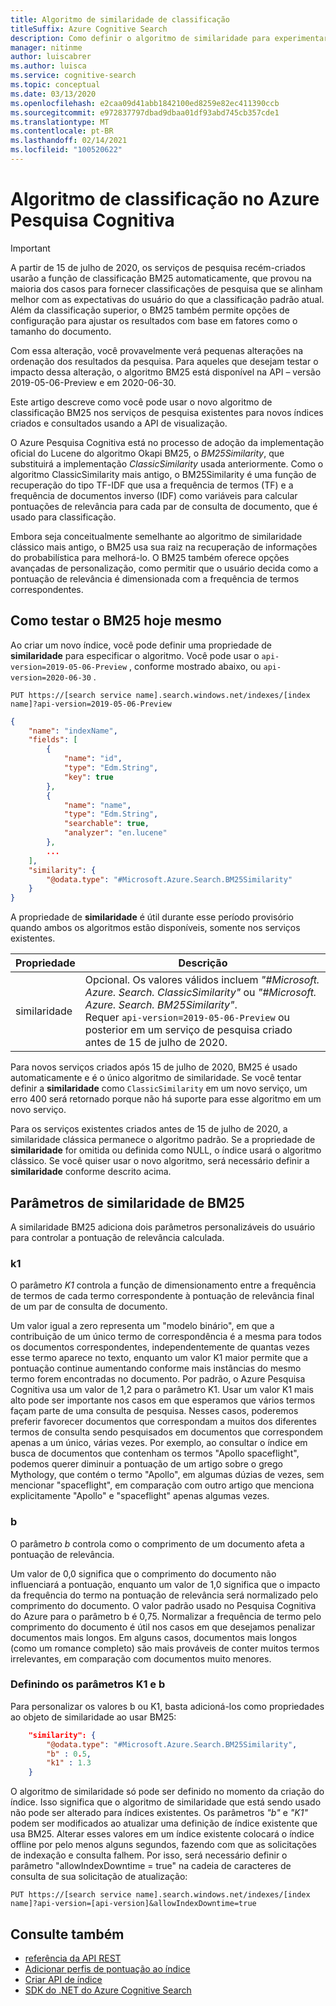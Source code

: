 ```yaml
---
title: Algoritmo de similaridade de classificação
titleSuffix: Azure Cognitive Search
description: Como definir o algoritmo de similaridade para experimentar o novo algoritmo de similaridade para classificação
manager: nitinme
author: luiscabrer
ms.author: luisca
ms.service: cognitive-search
ms.topic: conceptual
ms.date: 03/13/2020
ms.openlocfilehash: e2caa09d41abb1842100ed8259e82ec411390ccb
ms.sourcegitcommit: e972837797dbad9dbaa01df93abd745cb357cde1
ms.translationtype: MT
ms.contentlocale: pt-BR
ms.lasthandoff: 02/14/2021
ms.locfileid: "100520622"
---
```

# <a name="ranking-algorithm-in-azure-cognitive-search"></a>Algoritmo de classificação no Azure Pesquisa Cognitiva

> [!IMPORTANT]
> A partir de 15 de julho de 2020, os serviços de pesquisa recém-criados usarão a função de classificação BM25 automaticamente, que provou na maioria dos casos para fornecer classificações de pesquisa que se alinham melhor com as expectativas do usuário do que a classificação padrão atual. Além da classificação superior, o BM25 também permite opções de configuração para ajustar os resultados com base em fatores como o tamanho do documento.  
>
> Com essa alteração, você provavelmente verá pequenas alterações na ordenação dos resultados da pesquisa. Para aqueles que desejam testar o impacto dessa alteração, o algoritmo BM25 está disponível na API – versão 2019-05-06-Preview e em 2020-06-30.  

Este artigo descreve como você pode usar o novo algoritmo de classificação BM25 nos serviços de pesquisa existentes para novos índices criados e consultados usando a API de visualização.

O Azure Pesquisa Cognitiva está no processo de adoção da implementação oficial do Lucene do algoritmo Okapi BM25, o *BM25Similarity*, que substituirá a implementação *ClassicSimilarity* usada anteriormente. Como o algoritmo ClassicSimilarity mais antigo, o BM25Similarity é uma função de recuperação do tipo TF-IDF que usa a frequência de termos (TF) e a frequência de documentos inverso (IDF) como variáveis para calcular pontuações de relevância para cada par de consulta de documento, que é usado para classificação. 

Embora seja conceitualmente semelhante ao algoritmo de similaridade clássico mais antigo, o BM25 usa sua raiz na recuperação de informações do probabilística para melhorá-lo. O BM25 também oferece opções avançadas de personalização, como permitir que o usuário decida como a pontuação de relevância é dimensionada com a frequência de termos correspondentes.

## <a name="how-to-test-bm25-today"></a>Como testar o BM25 hoje mesmo

Ao criar um novo índice, você pode definir uma propriedade de **similaridade** para especificar o algoritmo. Você pode usar o `api-version=2019-05-06-Preview` , conforme mostrado abaixo, ou `api-version=2020-06-30` .

```http
PUT https://[search service name].search.windows.net/indexes/[index name]?api-version=2019-05-06-Preview
```

```json  
{
    "name": "indexName",
    "fields": [
        {
            "name": "id",
            "type": "Edm.String",
            "key": true
        },
        {
            "name": "name",
            "type": "Edm.String",
            "searchable": true,
            "analyzer": "en.lucene"
        },
        ...
    ],
    "similarity": {
        "@odata.type": "#Microsoft.Azure.Search.BM25Similarity"
    }
}
```

A propriedade de **similaridade** é útil durante esse período provisório quando ambos os algoritmos estão disponíveis, somente nos serviços existentes. 

| Propriedade | Descrição |
|----------|-------------|
| similaridade | Opcional. Os valores válidos incluem *"#Microsoft. Azure. Search. ClassicSimilarity"* ou *"#Microsoft. Azure. Search. BM25Similarity"*. <br/> Requer `api-version=2019-05-06-Preview` ou posterior em um serviço de pesquisa criado antes de 15 de julho de 2020. |

Para novos serviços criados após 15 de julho de 2020, BM25 é usado automaticamente e é o único algoritmo de similaridade. Se você tentar definir a **similaridade** como `ClassicSimilarity` em um novo serviço, um erro 400 será retornado porque não há suporte para esse algoritmo em um novo serviço.

Para os serviços existentes criados antes de 15 de julho de 2020, a similaridade clássica permanece o algoritmo padrão. Se a propriedade de **similaridade** for omitida ou definida como NULL, o índice usará o algoritmo clássico. Se você quiser usar o novo algoritmo, será necessário definir a **similaridade** conforme descrito acima.

## <a name="bm25-similarity-parameters"></a>Parâmetros de similaridade de BM25

A similaridade BM25 adiciona dois parâmetros personalizáveis do usuário para controlar a pontuação de relevância calculada.

### <a name="k1"></a>k1

O parâmetro *K1* controla a função de dimensionamento entre a frequência de termos de cada termo correspondente à pontuação de relevância final de um par de consulta de documento.

Um valor igual a zero representa um "modelo binário", em que a contribuição de um único termo de correspondência é a mesma para todos os documentos correspondentes, independentemente de quantas vezes esse termo aparece no texto, enquanto um valor K1 maior permite que a pontuação continue aumentando conforme mais instâncias do mesmo termo forem encontradas no documento. Por padrão, o Azure Pesquisa Cognitiva usa um valor de 1,2 para o parâmetro K1. Usar um valor K1 mais alto pode ser importante nos casos em que esperamos que vários termos façam parte de uma consulta de pesquisa. Nesses casos, poderemos preferir favorecer documentos que correspondam a muitos dos diferentes termos de consulta sendo pesquisados em documentos que correspondem apenas a um único, várias vezes. Por exemplo, ao consultar o índice em busca de documentos que contenham os termos "Apollo spaceflight", podemos querer diminuir a pontuação de um artigo sobre o grego Mythology, que contém o termo "Apollo", em algumas dúzias de vezes, sem mencionar "spaceflight", em comparação com outro artigo que menciona explicitamente "Apollo" e "spaceflight" apenas algumas vezes. 
 
### <a name="b"></a>b

O parâmetro *b* controla como o comprimento de um documento afeta a pontuação de relevância.

Um valor de 0,0 significa que o comprimento do documento não influenciará a pontuação, enquanto um valor de 1,0 significa que o impacto da frequência do termo na pontuação de relevância será normalizado pelo comprimento do documento. O valor padrão usado no Pesquisa Cognitiva do Azure para o parâmetro b é 0,75. Normalizar a frequência de termo pelo comprimento do documento é útil nos casos em que desejamos penalizar documentos mais longos. Em alguns casos, documentos mais longos (como um romance completo) são mais prováveis de conter muitos termos irrelevantes, em comparação com documentos muito menores.

### <a name="setting-k1-and-b-parameters"></a>Definindo os parâmetros K1 e b

Para personalizar os valores b ou K1, basta adicioná-los como propriedades ao objeto de similaridade ao usar BM25:

```json
    "similarity": {
        "@odata.type": "#Microsoft.Azure.Search.BM25Similarity",
        "b" : 0.5,
        "k1" : 1.3
    }
```

O algoritmo de similaridade só pode ser definido no momento da criação do índice. Isso significa que o algoritmo de similaridade que está sendo usado não pode ser alterado para índices existentes. Os parâmetros *"b"* e *"K1"* podem ser modificados ao atualizar uma definição de índice existente que usa BM25. Alterar esses valores em um índice existente colocará o índice offline por pelo menos alguns segundos, fazendo com que as solicitações de indexação e consulta falhem. Por isso, será necessário definir o parâmetro "allowIndexDowntime = true" na cadeia de caracteres de consulta de sua solicitação de atualização:

```http
PUT https://[search service name].search.windows.net/indexes/[index name]?api-version=[api-version]&allowIndexDowntime=true
```

## <a name="see-also"></a>Consulte também  

+ [referência da API REST](/rest/api/searchservice/)
+ [Adicionar perfis de pontuação ao índice](index-add-scoring-profiles.md)
+ [Criar API de índice](/rest/api/searchservice/create-index)
+ [SDK do .NET do Azure Cognitive Search](/dotnet/api/overview/azure/search)